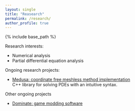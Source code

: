 ```yaml
---
layout: single
title: "Reasearch"
permalink: /research/
author_profile: true
---
```


{% include base_path %}

Research interests:
- Numerical analysis
- Partial differential equation analysis

Ongoing research projects:
- [Medusa: coordinate free meshless method implementation](http://e6.ijs.si/medusa/)
    <br>C++ library for solving PDEs with an intuitive syntax.

Other ongoing projects
- [Dominate: game modding software](https://dominate.solutions/)

